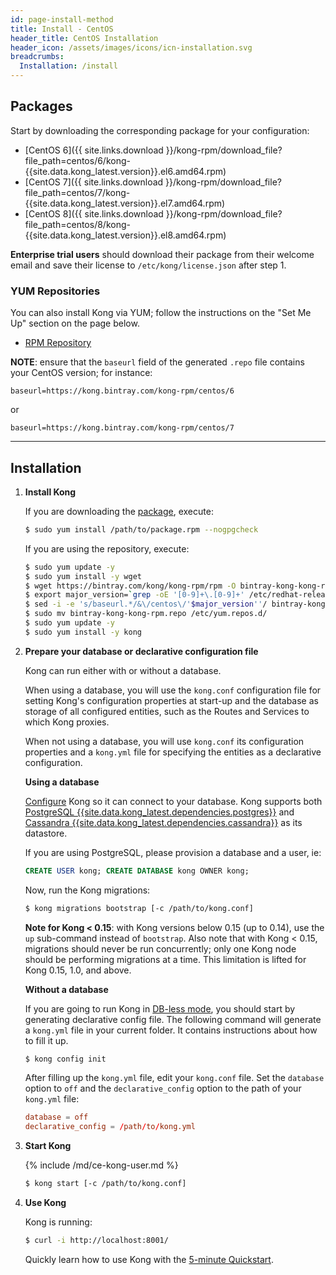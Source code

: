 ```yaml
---
id: page-install-method
title: Install - CentOS
header_title: CentOS Installation
header_icon: /assets/images/icons/icn-installation.svg
breadcrumbs:
  Installation: /install
---
```


## Packages

Start by downloading the corresponding package for your configuration:

- [CentOS 6]({{ site.links.download }}/kong-rpm/download_file?file_path=centos/6/kong-{{site.data.kong_latest.version}}.el6.amd64.rpm)
- [CentOS 7]({{ site.links.download }}/kong-rpm/download_file?file_path=centos/7/kong-{{site.data.kong_latest.version}}.el7.amd64.rpm)
- [CentOS 8]({{ site.links.download }}/kong-rpm/download_file?file_path=centos/8/kong-{{site.data.kong_latest.version}}.el8.amd64.rpm)

**Enterprise trial users** should download their package from their welcome email and save their license to `/etc/kong/license.json` after step 1.

### YUM Repositories

You can also install Kong via YUM; follow the instructions on the "Set Me Up"
section on the page below.

- [RPM Repository](https://bintray.com/kong/kong-rpm)

**NOTE**: ensure that the `baseurl` field of the generated `.repo` file contains
your CentOS version; for instance:

```
baseurl=https://kong.bintray.com/kong-rpm/centos/6
```
or

```
baseurl=https://kong.bintray.com/kong-rpm/centos/7
```

----

## Installation

1. **Install Kong**

    If you are downloading the [package](#packages), execute:

    ```bash
    $ sudo yum install /path/to/package.rpm --nogpgcheck
    ```
    If you are using the repository, execute:

    ```bash
    $ sudo yum update -y
    $ sudo yum install -y wget
    $ wget https://bintray.com/kong/kong-rpm/rpm -O bintray-kong-kong-rpm.repo
    $ export major_version=`grep -oE '[0-9]+\.[0-9]+' /etc/redhat-release | cut -d "." -f1`
    $ sed -i -e 's/baseurl.*/&\/centos\/'$major_version''/ bintray-kong-kong-rpm.repo
    $ sudo mv bintray-kong-kong-rpm.repo /etc/yum.repos.d/
    $ sudo yum update -y
    $ sudo yum install -y kong
    ```

2. **Prepare your database or declarative configuration file**

    Kong can run either with or without a database.

    When using a database, you will use the `kong.conf` configuration file for setting Kong's
    configuration properties at start-up and the database as storage of all configured entities,
    such as the Routes and Services to which Kong proxies.

    When not using a database, you will use `kong.conf` its configuration properties and a `kong.yml`
    file for specifying the entities as a declarative configuration.

    **Using a database**

    [Configure][configuration] Kong so it can connect to your database. Kong supports both [PostgreSQL {{site.data.kong_latest.dependencies.postgres}}](http://www.postgresql.org/) and [Cassandra {{site.data.kong_latest.dependencies.cassandra}}](http://cassandra.apache.org/) as its datastore.

    If you are using PostgreSQL, please provision a database and a user, ie:

    ```sql
    CREATE USER kong; CREATE DATABASE kong OWNER kong;
    ```

    Now, run the Kong migrations:

    ```bash
    $ kong migrations bootstrap [-c /path/to/kong.conf]
    ```

    **Note for Kong < 0.15**: with Kong versions below 0.15 (up to 0.14), use
    the `up` sub-command instead of `bootstrap`. Also note that with Kong <
    0.15, migrations should never be run concurrently; only one Kong node
    should be performing migrations at a time. This limitation is lifted for
    Kong 0.15, 1.0, and above.

    **Without a database**

    If you are going to run Kong in [DB-less mode](/{{site.data.kong_latest.release}}/db-less-and-declarative-config/),
    you should start by generating declarative config file. The following command will generate a `kong.yml`
    file in your current folder. It contains instructions about how to fill it up.

    ``` bash
    $ kong config init
    ```

    After filling up the `kong.yml` file, edit your `kong.conf` file. Set the `database` option
    to `off` and the `declarative_config` option to the path of your `kong.yml` file:

    ``` conf
    database = off
    declarative_config = /path/to/kong.yml
    ```

3. **Start Kong**

    {% include /md/ce-kong-user.md %}

    ```bash
    $ kong start [-c /path/to/kong.conf]
    ```

4. **Use Kong**

    Kong is running:

    ```bash
    $ curl -i http://localhost:8001/
    ```

    Quickly learn how to use Kong with the [5-minute Quickstart](/latest/getting-started/quickstart).

[configuration]: /{{site.data.kong_latest.release}}/configuration#database
